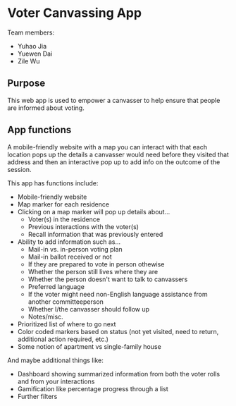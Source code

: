 # Voter Canvassing App

Team members:
* Yuhao Jia
* Yuewen Dai
* Zile Wu

## Purpose

This web app is used to empower a canvasser to help ensure that people are informed about voting.

## App functions

A mobile-friendly website with a map you can interact with that each location pops up the details a canvasser would need before they visited that address and then an interactive pop up to add info on the outcome of the session.

This app has functions include:
* Mobile-friendly website
* Map marker for each residence
* Clicking on a map marker will pop up details about...
  * Voter(s) in the residence
  * Previous interactions with the voter(s)
  * Recall information that was previously entered
* Ability to add information such as...
  * Mail-in vs. in-person voting plan
  * Mail-in ballot received or not
  * If they are prepared to vote in person othewise
  * Whether the person still lives where they are
  * Whether the person doesn't want to talk to canvassers
  * Preferred language
  * If the voter might need non-English language assistance from another committeeperson 
  * Whether I/the canvasser should follow up
  * Notes/misc.
* Prioritized list of where to go next
* Color coded markers based on status (not yet visited, need to return, additional action required, etc.)
* Some notion of apartment vs single-family house

And maybe additional things like:
* Dashboard showing summarized information from both the voter rolls and from your interactions
* Gamification like percentage progress through a list
* Further filters
